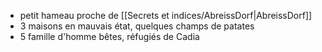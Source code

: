 
- petit hameau proche de [[Secrets et indices/AbreissDorf|AbreissDorf]]
- 3 maisons en mauvais état, quelques champs de patates
- 5 famille d'homme bêtes, réfugiés de Cadia